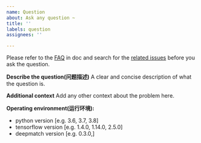 ```yaml
---
name: Question
about: Ask any question ~
title: ''
labels: question
assignees: ''

---
```

Please refer to the [FAQ](https://deepmatch.readthedocs.io/en/latest/FAQ.html) in doc and search for the [related issues](https://github.com/shenweichen/DeepMatch/issues) before you ask the question.

**Describe the question(问题描述)**
A clear and concise description of what the question is.

**Additional context**
Add any other context about the problem here.

**Operating environment(运行环境):**
 - python version [e.g. 3.6, 3.7, 3.8]
 - tensorflow version [e.g. 1.4.0, 1.14.0, 2.5.0]
 - deepmatch version [e.g. 0.3.0,]
